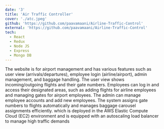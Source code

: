 ```yaml
---
date: '3'
title: 'Air Traffic Controller'
cover: './atc.jpeg'
github: 'https://github.com/paavamaani/Airline-Traffic-Control'
external: 'https://github.com/paavamaani/Airline-Traffic-Control'
tech:
  - React
  - Redux
  - Node JS
  - Express
  - Mongo DB
---
```


The website is for airport management and has various features such as user view (arrivals/departures), employee login (airline/airport), admin management, and baggage handling. The user view shows incoming/outgoing flights and their gate numbers. Employees can log in and access their designated areas, such as adding flights for airline employees and managing gates for airport employees. The admin can manage employee accounts and add new employees. The system assigns gate numbers to flights automatically and manages baggage carousel assignments efficiently. which is deployed in the AWS Elastic Compute Cloud (EC2) environment and is equipped with an autoscaling load balancer to manage high traffic demands
